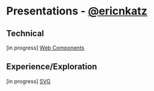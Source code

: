 # Presentations - [@ericnkatz](http://twitter.com/ericnkatz)

## Technical
[in progress] [Web Components](http://ericnkatz.github.io/presentations/web-components/)

## Experience/Exploration
[in progress] [SVG](http://ericnkatz.github.io/presentations/svg/)
